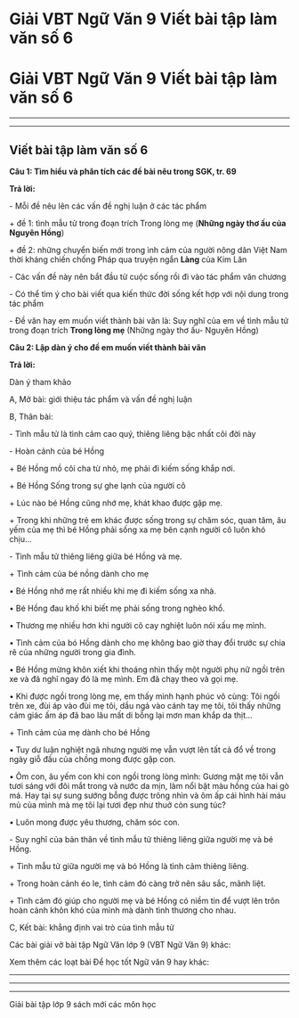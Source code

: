 # Giải VBT Ngữ Văn 9 Viết bài tập làm văn số 6

# Giải VBT Ngữ Văn 9 Viết bài tập làm văn số 6

* * *

* * *

## Viết bài tập làm văn số 6

**Câu 1: Tìm hiểu và phân tích các đề bài nêu trong SGK, tr. 69**

**Trả lời:**

\- Mỗi đề nêu lên các vấn đề nghị luận ở các tác phẩm

\+ đề 1: tình mẫu tử trong đoạn trích Trong lòng mẹ (**Những ngày thơ ấu của Nguyên Hồng**)

\+ đề 2: những chuyển biến mới trong ình cảm của người nông dân Việt Nam thời kháng chiến chống Pháp qua truyện ngắn **Làng** của Kim Lân

\- Các vấn đề này nên bắt đầu từ cuộc sống rồi đi vào tác phẩm văn chương

\- Có thể tìm ý cho bài viết qua kiến thức đời sống kết hợp với nội dung trong tác phẩm

\- Đề văn hay em muốn viết thành bài văn là: Suy nghĩ của em về tình mẫu tử trong đoạn trích **Trong lòng mẹ** (Những ngày thơ ấu- Nguyên Hồng)

**Câu 2: Lập dàn ý cho đề em muốn viết thành bài văn**

**Trả lời:**

Dàn ý tham khảo

A, Mở bài: giới thiệu tác phẩm và vấn đề nghị luận

B, Thân bài:

\- Tình mẫu tử là tình cảm cao quý, thiêng liêng bậc nhất cõi đời này

\- Hoàn cảnh của bé Hồng

\+ Bé Hồng mồ côi cha từ nhỏ, mẹ phải đi kiếm sống khắp nơi.

\+ Bé Hồng Sống trong sự ghe lạnh của người cô

\+ Lúc nào bé Hồng cũng nhớ mẹ, khát khao được gặp mẹ.

\+ Trong khi những trẻ em khác được sống trong sự chăm sóc, quan tâm, âu yếm của mẹ thì bé Hồng phải sống xa mẹ bên cạnh người cô luôn khó chịu...

\- Tình mẫu tử thiêng liêng giữa bé Hồng và mẹ.

\+ Tình cảm của bé nồng dành cho mẹ

• Bé Hồng nhớ mẹ rất nhiều khi mẹ đi kiếm sống xa nhà.

• Bé Hồng đau khố khi biết mẹ phải sống trong nghèo khổ.

• Thương mẹ nhiều hơn khi người cô cay nghiệt luôn nói xấu mẹ mình.

• Tình cảm của bó Hồng dành cho mẹ không bao giờ thay đổi trước sự chia rẽ của những người trong gia đình.

• Bé Hồng mừng khôn xiết khi thoáng nhìn thấy một người phụ nữ ngồi trên xe và đã nghĩ ngay đó là mẹ mình. Em đã chạy theo và gọi mẹ.

• Khi được ngồi trong lòng mẹ, em thấy mình hạnh phúc vô cùng: Tôi ngồi trên xe, đùi áp vào đùi mẹ tôi, dầu ngả vào cánh tay mẹ tôi, tôi thấy những cảm giác ấm áp đã bao lâu mất di bỗng lại mơn man khắp da thịt...

\+ Tình cảm của mẹ dành cho bé Hồng

• Tuy dư luận nghiệt ngã nhưng người mẹ vẫn vượt lên tất cả đổ về trong ngày giỗ đầu của chồng mong được gặp con.

• Ôm con, âu yếm con khi con ngồi trong lòng mình: Gương mặt mẹ tôi vẫn tươi sáng với đôi mắt trong và nước da mịn, làm nổi bật màu hồng của hai gò má. Hay tại sự sung sướng bỗng được trông nhìn và ôm ấp cái hình hài máu mủ của mình mà mẹ tôi lại tươi đẹp như thuở còn sung túc?

• Luôn mong được yêu thương, chăm sóc con.

\- Suy nghĩ của bản thân về tình mẫu tử thiêng liêng giữa người mẹ và bé Hồng.

\+ Tình mẫu tử giữa người mẹ và bó Hồng là tình cảm thiêng liêng.

\+ Trong hoàn cảnh éo le, tình cảm đó càng trở nên sâu sắc, mãnh liệt.

\+ Tình cảm đó giúp cho người mẹ và bé Hồng có niềm tin để vượt lên trôn hoàn cảnh khôn khó của mình mà dành tình thương cho nhau.

C, Kết bài: khẳng định vai trò của tình mẫu tử

Các bài giải vở bài tập Ngữ Văn lớp 9 (VBT Ngữ Văn 9) khác:

Xem thêm các loạt bài Để học tốt Ngữ văn 9 hay khác:

* * *

* * *

* * *

Giải bài tập lớp 9 sách mới các môn học
